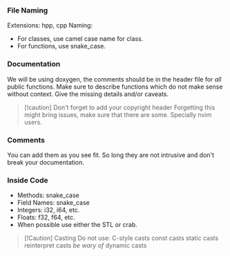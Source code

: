 ### File Naming
Extensions: hpp, cpp
Naming:
- For classes, use camel case name for class.
- For functions, use snake_case.
### Documentation
We will be using doxygen, the comments should be in the header file for *all* public functions. Make sure to describe functions which do not make sense without context. Give the missing details and/or caveats.

>[!caution] Don't forget to add your copyright header
>Forgetting this might bring issues, make sure that there are some. Specially nvim users.
### Comments
You can add them as you see fit. So long they are not intrusive and don't break your documentation.
### Inside Code
- Methods: snake_case
- Field Names: snake_case
- Integers: i32, i64, etc.
- Floats: f32, f64, etc.
- When possible use either the STL or crab.

>[!Caution] Casting
>Do not use:
>C-style casts
>const casts
>static casts
>reinterpret casts
>*be wary of* dynamic casts